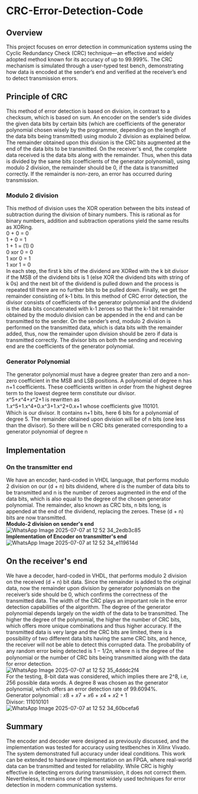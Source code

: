 # CRC-Error-Detection-Code
## Overview
This project focuses on error detection in communication systems using the Cyclic Redundancy Check (CRC) technique—an effective and widely adopted method known for its accuracy of up to 99.999%. The CRC mechanism is simulated through a user-typed test bench, demonstrating how data is encoded at the sender’s end and verified at the receiver’s end to detect transmission errors. 
## Principle of CRC
This method of error detection is based on division, in contrast to a checksum, which is based on sum. An encoder on the sender’s side divides the given data bits by certain bits (which are coefficients of the generator polynomial chosen wisely by the programmer, depending on the length of the data bits being transmitted) using modulo 2 division as explained below. The remainder obtained upon this division is the CRC bits augmented at the end of the data bits to be transmitted. On the receiver's end, the complete data received is the data bits along with the remainder. Thus, when this data is divided by the same bits (coefficients of the generator polynomial), using modulo 2 division, the remainder should be 0, if the data is transmitted correctly. If the remainder is non-zero, an error has occurred during transmission.
### Modulo 2 division
This method of division uses the XOR operation between the bits instead of subtraction during the division of binary numbers. This is rational as for binary numbers, addition and subtraction operations yield the same results as XORing.  
0 + 0 = 0  
1 + 0 = 1  
1 + 1 = (1) 0  
0 xor 0 = 0  
1 xor 0 = 1  
1 xor 1 = 0  
In each step, the first k bits of the dividend are XORed with the k bit divisor if the MSB of the dividend bits is 1 (else XOR the dividend bits with string of k 0s) and the next bit of the dividend is pulled down and the process is repeated till there are no further bits to be pulled down. Finally, we get the remainder consisting of k-1 bits. In this method of CRC error detection, the divisor consists of coefficients of the generator polynomial and the dividend is the data bits concatenated with k-1 zeroes so that the k-1 bit remainder obtained by the modulo division can be appended in the end and can be transmitted to the sender. On the sender’s end, modulo 2 division is performed on the transmitted data, which is data bits with the remainder added, thus, now the remainder upon division should be zero if data is transmitted correctly. The divisor bits on both the sending and receiving end are the coefficients of the generator polynomial.
### Generator Polynomial
 The generator polynomial must have a degree greater than zero and a non-zero
 coefficient in the MSB and LSB positions. A polynomial of degree n has n+1
 coefficients. These coefficients written in order from the highest degree term to the lowest degree term constitute our divisor.  
𝑥^5+𝑥^4+𝑥^2+1 is rewritten as  
1.𝑥^5+1.x^4+0.x^3+1.x^2+0.x+1 whose coefficients give 110101.  
Which is our divisor. It contains n+1 bits, here 6 bits for a polynomial of degree 5. The remainder obtained upon division will be of n bits (one less than the divisor). So there will be n CRC bits generated corresponding to a generator polynomial of degree n
## Implementation
### On the transmitter end
We have an encoder, hard-coded in VHDL language, that performs modulo 2 division on our (d + n) bits dividend, where d is the number of data bits to be transmitted and n is the number of zeroes augmented in the end of the data bits, which is also equal to the degree of the chosen generator polynomial. The remainder, also known as CRC bits, n bits long, is appended at the end of the dividend, replacing the zeroes. These (d + n) bits are now transmitted.    
**Modulo-2 division on sender's end**  
![WhatsApp Image 2025-07-07 at 12 52 34_2edb3c85](https://github.com/user-attachments/assets/f106d634-398e-43f0-b51e-490c4045b5f0)    
**Implementation of Encoder on transmitter's end**  
![WhatsApp Image 2025-07-07 at 12 52 34_e119614d](https://github.com/user-attachments/assets/faa3d8ed-b24b-4810-86db-e53941635078)  

## On the receiver's end
We have a decoder, hard-coded in VHDL, that performs modulo 2 division on the
received (d + n) bit data. Since the remainder is added to the original data, now the remainder upon division by generator polynomials on the receiver’s side should be 0, which confirms the correctness of the transmitted data. The width of the CRC plays an important role in the error detection capabilities of the algorithm. The degree of the generator polynomial depends largely on the width of the data to be transmitted. The higher the degree of the polynomial, the higher the number of CRC bits, which offers more unique combinations and thus higher accuracy. If the transmitted data is very large and the CRC bits are limited, there is a possibility of two different data bits having the same CRC bits, and hence, the receiver will not be able to detect this corrupted data. The probability of any random error being detected is 1 − 1/2𝑛, where n is the degree of the polynomial or the number of CRC bits being transmitted along with the data for error detection.  
![WhatsApp Image 2025-07-07 at 12 52 35_4dddc2f4](https://github.com/user-attachments/assets/967f93f1-0d10-4b89-8f76-a02e37c695e8)  
For the testing,  8-bit data was considered, which implies there are 2^8, i.e, 256 possible data words. A degree 8 was chosen as the generator polynomial, which offers an error detection rate of 99.6094%.  
Generator polynomial : 𝑥8 + 𝑥7 + 𝑥6 + 𝑥4 + 𝑥2 + 1  
Divisor: 111010101  
![WhatsApp Image 2025-07-07 at 12 52 34_60bcefa6](https://github.com/user-attachments/assets/059ca1c6-8604-4122-a9b9-11c5bd53f28a)  
## Summary
The encoder and decoder were designed as previously discussed, and the implementation was tested for accuracy using testbenches in Xilinx Vivado. The system demonstrated full accuracy under ideal conditions. This work can be extended to hardware implementation on an FPGA, where real-world data can be transmitted and tested for reliability. While CRC is highly effective in detecting errors during transmission, it does not correct them. Nevertheless, it remains one of the most widely used techniques for error detection in modern communication systems.
